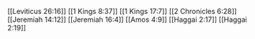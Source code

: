 [[Leviticus 26:16]]
[[1 Kings 8:37]]
[[1 Kings 17:7]]
[[2 Chronicles 6:28]]
[[Jeremiah 14:12]]
[[Jeremiah 16:4]]
[[Amos 4:9]]
[[Haggai 2:17]]
[[Haggai 2:19]]
